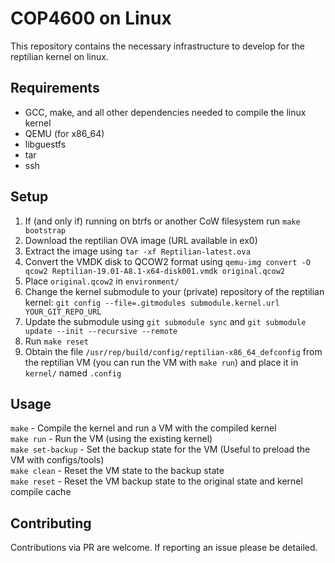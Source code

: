 # COP4600 on Linux

This repository contains the necessary infrastructure to develop for the reptilian kernel on linux.

## Requirements

- GCC, make, and all other dependencies needed to compile the linux kernel
- QEMU (for x86\_64)
- libguestfs
- tar
- ssh

## Setup

1. If (and only if) running on btrfs or another CoW filesystem run `make bootstrap`
2. Download the reptilian OVA image (URL available in ex0)
3. Extract the image using `tar -xf Reptilian-latest.ova`
4. Convert the VMDK disk to QCOW2 format using `qemu-img convert -O qcow2 Reptilian-19.01-A8.1-x64-disk001.vmdk original.qcow2`
5. Place `original.qcow2` in `environment/`
6. Change the kernel submodule to your (private) repository of the reptilian kernel: `git config --file=.gitmodules submodule.kernel.url YOUR_GIT_REPO_URL`
7. Update the submodule using `git submodule sync` and `git submodule update --init --recursive --remote`
8. Run `make reset`
9. Obtain the file `/usr/rep/build/config/reptilian-x86_64_defconfig` from the reptilian VM (you can run the VM with `make run`) and place it in `kernel/` named `.config`

## Usage

`make` - Compile the kernel and run a VM with the compiled kernel  
`make run` - Run the VM (using the existing kernel)  
`make set-backup` - Set the backup state for the VM (Useful to preload the VM with configs/tools)  
`make clean` - Reset the VM state to the backup state  
`make reset` - Reset the VM backup state to the original state and kernel compile cache

## Contributing

Contributions via PR are welcome. If reporting an issue please be detailed.
